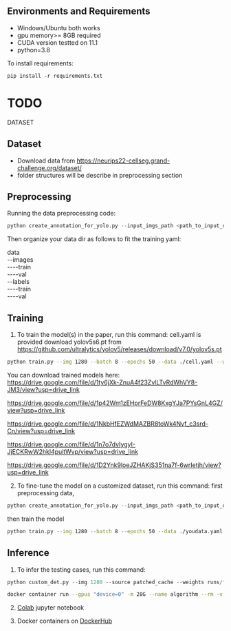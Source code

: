 ## Environments and Requirements

- Windows/Ubuntu both works
- gpu memory>= 8GB required
- CUDA version testted on 11.1
- python=3.8

To install requirements:

```setup
pip install -r requirements.txt
```
# TODO
DATASET

## Dataset 

- Download data from https://neurips22-cellseg.grand-challenge.org/dataset/
-  folder structures  will be describe in preprocessing section

## Preprocessing


Running the data preprocessing code:

```python
python create_annotation_for_yolo.py --input_imgs_path <path_to_input_data> --input_masks_path <path_to_input_data> --output_path <path_to_output_data>
```
Then organize your data dir as follows to fit the training yaml:

data \
--images \
----train \
----val \
--labels \
----train \
----val 

## Training

1. To train the model(s) in the paper, run this command:
cell.yaml is provided
download yolov5s6.pt from https://github.com/ultralytics/yolov5/releases/download/v7.0/yolov5s.pt
```bash
python train.py --img 1280 --batch 8 --epochs 50 --data ./cell.yaml --weights yolov5s6.pt --multi-scale --seed 42 --name fold_1
```

You can download trained models here:  
https://drive.google.com/file/d/1ty6jXk-ZnuA4f23ZvlLTvRdWhVY8-JM3/view?usp=drive_link

https://drive.google.com/file/d/1p42Wm1zEHprFeDW8KxgYJa7PYsGnL4GZ/view?usp=drive_link

https://drive.google.com/file/d/1NkbHfEZWdMAZBR8toWk4Nvf_c3srd-Cn/view?usp=drive_link

https://drive.google.com/file/d/1n7o7dvIygyI-JjECKRwW2hkl4puitWvp/view?usp=drive_link

https://drive.google.com/file/d/1D2Ynk9loeJZHAKjS351na7f-6wrIetjh/view?usp=drive_link


2. To fine-tune the model on a customized dataset, run this command:
first preprocessing data,
```python
python create_annotation_for_yolo.py --input_imgs_path <path_to_input_data> --input_masks_path <path_to_input_data> --output_path <path_to_output_data>
```
then train the model
```bash
python train.py --img 1280 --batch 8 --epochs 50 --data ./youdata.yaml --weights yolov5s6.pt --multi-scale --seed 42 --name your_run_name
```




## Inference  

1. To infer the testing cases, run this command:

```python
python custom_det.py --img 1280 --source patched_cache --weights runs/fold_4.pt runs/fold_3.pt runs/fold_2.pt runs/fold_1.pt runs/fold_0.pt --name testa --max-det 20000 --half --iou-thres 0.5 --conf-thres=0.4 --save-txt --save-conf --line-thickness 1 --hide-labels --project patched_cache/detect --nosave
```


```bash
docker container run --gpus "device=0" -m 28G --name algorithm --rm -v $PWD/CellSeg_Test/:/workspace/inputs/ -v $PWD/algorithm_results/:/workspace/outputs/ algorithm:latest /bin/bash -c "sh predict.sh"
```



2. [Colab]([https://colab.research.google.com/](https://colab.research.google.com/drive/1hrsotfDiyyWpdlWIY2JpkzNLjURE5joG?usp=sharing)) jupyter notebook

3. Docker containers on [DockerHub]([https://hub.docker.com](https://hub.docker.com/r/baibizhe/overoverfitting)/)



